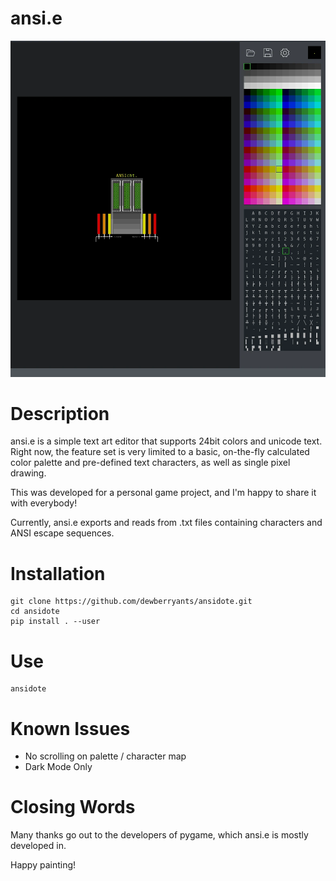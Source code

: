 # ansi.e

<img alt="Screenshot" src="docs/screen.webp"/>

# Description
ansi.e is a simple text art editor that supports
24bit colors and unicode text. Right now, the feature
set is very limited to a basic, on-the-fly calculated
color palette and pre-defined text characters, as
well as single pixel drawing.

This was developed for a personal game project, and
I'm happy to share it with everybody!

Currently, ansi.e exports and reads from .txt files
containing characters and ANSI escape sequences.

# Installation
    git clone https://github.com/dewberryants/ansidote.git
    cd ansidote
    pip install . --user

# Use
    ansidote

# Known Issues
 * No scrolling on palette / character map
 * Dark Mode Only

# Closing Words

Many thanks go out to the developers of pygame,
which ansi.e is mostly developed in.

Happy painting!
